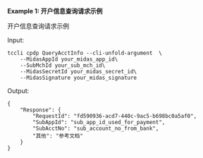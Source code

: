 **Example 1: 开户信息查询请求示例**

开户信息查询请求示例

Input: 

```
tccli cpdp QueryAcctInfo --cli-unfold-argument  \
    --MidasAppId your_midas_app_id\
    --SubMchId your_sub_mch_id\
    --MidasSecretId your_midas_secret_id\
    --MidasSignature your_midas_signature
```

Output: 
```
{
    "Response": {
        "RequestId": "fd590936-acd7-440c-9ac5-b698bc0a5af0",
        "SubAppId": "sub_app_id_used_for_payment",
        "SubAcctNo": "sub_account_no_from_bank",
        "其他": "参考文档"
    }
}
```

